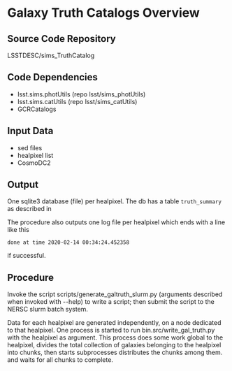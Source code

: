# Galaxy Truth Catalogs Overview

## Source Code Repository
LSSTDESC/sims_TruthCatalog

## Code Dependencies
* lsst.sims.photUtils (repo lsst/sims_photUtils)
* lsst.sims.catUtils   (repo lsst/sims_catUtils)
* GCRCatalogs

## Input Data
* sed files
* healpixel list
* CosmoDC2

## Output
One sqlite3 database (file) per healpixel.  The db has a table `truth_summary`
as described in <ref>

The procedure also outputs one log file per healpixel which ends with
a line like this
```
done at time 2020-02-14 00:34:24.452358
```
if successful.

## Procedure
Invoke the script scripts/generate_galtruth_slurm.py (arguments described
when invoked with --help) to write a script; then submit the script to the
NERSC slurm batch system.

Data for each healpixel are generated independently, on a node dedicated to
that healpixel.  One process is started to run bin.src/write_gal_truth.py
with the healpixel as argument. This process does some work global to the
healpixel,  divides the total collection of galaxies belonging to the
healpixel into chunks, then starts subprocesses distributes the chunks
among them. and waits for all chunks to complete.






